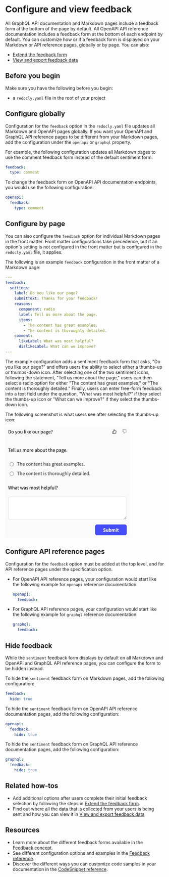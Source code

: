 # Configure and view feedback

All GraphQL API documentation and Markdown pages include a feedback form at the bottom of the page by default.
All OpenAPI API reference documentation includes a feedback form at the bottom of each endpoint by default.
You can customize how or if a feedback form is displayed on your Markdown or API reference pages, globally or by page.
You can also:

- [Extend the feedback form](extend-feedback.md)
- [View and export feedback data](../../../reunite/project/view-export-data.md)

## Before you begin

Make sure you have the following before you begin:

- a `redocly.yaml` file in the root of your project

## Configure globally

Configuration for the `feedback` option in the `redocly.yaml` file updates all Markdown and OpenAPI pages globally.
If you want your OpenAPI and GraphQL API reference pages to be different from your Markdown pages, add the configuration under the `openapi` or `graphql` property.

For example, the following configuration updates all Markdown pages to use the comment feedback form instead of the default sentiment form:

```yaml
feedback:
  type: comment
```

To change the feedback form on OpenAPI API documentation endpoints, you would use the following configuration:

```yaml
openapi:
  feedback:
    type: comment
```

## Configure by page

You can also configure the `feedback` option for individual Markdown pages in the front matter.
Front matter configurations take precedence, but if an option's setting is not configured in the front matter but is configured in the `redocly.yaml` file, it applies.

The following is an example `feedback` configuration in the front matter of a Markdown page:

```yaml
---
feedback:
  settings:
    label: Do you like our page?
    submitText: Thanks for your feedback!
    reasons:
      component: radio
      label: Tell us more about the page.
      items:
        - The content has great examples.
        - The content is thoroughly detailed.
    comment:
      likeLabel: What was most helpful?
      dislikeLabel: What can we improve?
---
```

The example configuration adds a sentiment feedback form that asks, "Do you like our page?" and offers users the ability to select either a thumbs-up or thumbs-down icon.
After selecting one of the two sentiment icons, following the statement, "Tell us more about the page," users can then select a radio option for either "The content has great examples," or "The content is thoroughly detailed."
Finally, users can enter free-form feedback into a text field under the question, "What was most helpful?" if they select the thumbs-up icon or "What can we improve?" if they select the thumbs-down icon.

The following screenshot is what users see after selecting the thumbs-up icon:

![Sentiment feedback form with advanced options](../../images/sentiment-with-radio-comment.png)

## Configure API reference pages

Configuration for the `feedback` option must be added at the top level, and for API reference pages under the specification option.

- For OpenAPI API reference pages, your configuration would start like the following example for `openapi` reference documentation:
  ```yaml {% title="redocly.yaml" %}
  openapi:
    feedback:
  ```

- For GraphQL API reference pages, your configuration would start like the following example for `graphql` reference documentation:
  ```yaml {% title="redocly.yaml" %}
  graphql:
    feedback:
  ```

## Hide feedback

While the `sentiment` feedback form displays by default on all Markdown and OpenAPI and GraphQL API reference pages, you can configure the form to be hidden instead.

To hide the `sentiment` feedback form on Markdown pages, add the following configuration:

```yaml {% title="redocly.yaml" %}
feedback:
  hide: true
```

To hide the `sentiment` feedback form on OpenAPI API reference documentation pages, add the following configuration:

```yaml
openapi:
  feedback:
    hide: true
```

To hide the `sentiment` feedback form on GraphQL API reference documentation pages, add the following configuration:

```yaml
graphql:
  feedback:
    hide: true
```

## Related how-tos

- Add additional options after users complete their initial feedback selection by following the steps in [Extend the feedback form](extend-feedback.md).
- Find out where all the data that is collected from your users is being sent and how you can view it in [View and export feedback data](../../../reunite/project/view-export-data.md).

## Resources

- Learn more about the different feedback forms available in the [Feedback concept](../../concepts/feedback.md).
- See different configuration options and examples in the [Feedback reference](../../../config/feedback.md).
- Discover the different ways you can customize code samples in your documentation in the [CodeSnippet reference](../../../config/code-snippet.md).

